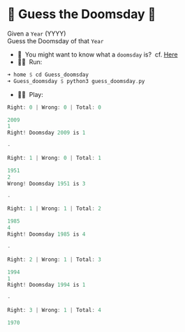 # :sunflower: Guess the Doomsday :sunflower: 

Given a `Year` (YYYY) \
Guess the Doomsday of that `Year`
- :thinking:&nbsp; You might want to know what a `doomsday` is?&nbsp; cf. [Here](https://en.wikipedia.org/wiki/Doomsday_rule) 
- :running_woman:&nbsp; Run:
```rust
➜ home $ cd Guess_doomsday
➜ Guess_doomsday $ python3 guess_doomsday.py 
```
- :woman_playing_handball:&nbsp; Play:
```go
Right: 0 | Wrong: 0 | Total: 0 

2009
1
Right! Doomsday 2009 is 1 

- 

Right: 1 | Wrong: 0 | Total: 1 

1951
2
Wrong! Doomsday 1951 is 3 

- 

Right: 1 | Wrong: 1 | Total: 2 

1985
4
Right! Doomsday 1985 is 4 

- 

Right: 2 | Wrong: 1 | Total: 3 

1994
1
Right! Doomsday 1994 is 1 

- 

Right: 3 | Wrong: 1 | Total: 4 

1970

```
